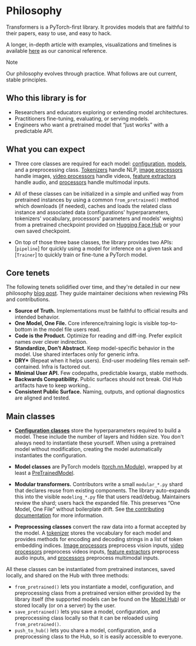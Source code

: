 <!--Copyright 2020 The HuggingFace Team. All rights reserved.

Licensed under the Apache License, Version 2.0 (the "License"); you may not use this file except in compliance with
the License. You may obtain a copy of the License at

http://www.apache.org/licenses/LICENSE-2.0

Unless required by applicable law or agreed to in writing, software distributed under the License is distributed on
an "AS IS" BASIS, WITHOUT WARRANTIES OR CONDITIONS OF ANY KIND, either express or implied. See the License for the
specific language governing permissions and limitations under the License.

⚠️ Note that this file is in Markdown but contain specific syntax for our doc-builder (similar to MDX) that may not be
rendered properly in your Markdown viewer.

-->

# Philosophy

Transformers is a PyTorch-first library. It provides models that are faithful to their papers, easy to use, and easy to hack.

A longer, in-depth article with examples, visualizations and timelines is available [here](https://huggingface.co/spaces/transformers-community/Transformers-tenets) as our canonical reference.

> [!NOTE]
> Our philosophy evolves through practice. What follows are out current, stable principles.

## Who this library is for

- Researchers and educators exploring or extending model architectures.
- Practitioners fine-tuning, evaluating, or serving models.
- Engineers who want a pretrained model that “just works” with a predictable API.

## What you can expect

- Three core classes are required for each model: [configuration](main_classes/configuration),
    [models](main_classes/model), and a preprocessing class. [Tokenizers](main_classes/tokenizer) handle NLP, [image processors](main_classes/image_processor) handle images, [video processors](main_classes/video_processor) handle videos, [feature extractors](main_classes/feature_extractor) handle audio, and [processors](main_classes/processors) handle multimodal inputs.

- All of these classes can be initialized in a simple and unified way from pretrained instances by using a common
    `from_pretrained()` method which downloads (if needed), caches and
    loads the related class instance and associated data (configurations' hyperparameters, tokenizers' vocabulary, processors' parameters
    and models' weights) from a pretrained checkpoint provided on [Hugging Face Hub](https://huggingface.co/models) or your own saved checkpoint.
- On top of those three base classes, the library provides two APIs: [`pipeline`] for quickly
    using a model for inference on a given task and [`Trainer`] to quickly train or fine-tune a PyTorch model.


## Core tenets

The following tenets solidified over time, and they're detailed in our new philosophy [blog post](https://huggingface.co/spaces/transformers-community/Transformers-tenets). They guide maintainer decisions when reviewing PRs and contributions.

- **Source of Truth.** Implementations must be faithful to official results and intended behavior.
- **One Model, One File.** Core inference/training logic is visible top-to-bottom in the model file users read.
- **Code is the Product.** Optimize for reading and diff-ing. Prefer explicit names over clever indirection.
- **Standardize, Don’t Abstract.** Keep model-specific behavior in the model. Use shared interfaces only for generic infra.
- **DRY\*** (Repeat when it helps users). End-user modeling files remain self-contained. Infra is factored out.
- **Minimal User API.** Few codepaths, predictable kwargs, stable methods.
- **Backwards Compatibility.** Public surfaces should not break. Old Hub artifacts have to keep working..
- **Consistent Public Surface.** Naming, outputs, and optional diagnostics are aligned and tested.

## Main classes

- [**Configuration classes**](main_classes/configuration) store the hyperparameters required to build a model. These include the number of layers and hidden size. You don't always need to instantiate these yourself. When using a pretrained model without modification, creating the model automatically instantiates the configuration.
- **Model classes** are PyTorch models ([torch.nn.Module](https://pytorch.org/docs/stable/nn.html#torch.nn.Module)), wrapped by at least a [PreTrainedModel](https://huggingface.co/docs/transformers/v4.57.0/en/main_classes/model#transformers.PreTrainedModel).

- **Modular transformers.** Contributors write a small `modular_*.py` shard that declares reuse from existing components. The library auto-expands this into the visible `modeling_*.py` file that users read/debug. Maintainers review the shard; users hack the expanded file. This preserves “One Model, One File” without boilerplate drift. See [the contributing documentation](https://huggingface.co/docs/transformers/en/modular_transformers) for more information.

- **Preprocessing classes** convert the raw data into a format accepted by the model. A [tokenizer](main_classes/tokenizer) stores the vocabulary for each model and provides methods for encoding and decoding strings in a list of token embedding indices. [Image processors](main_classes/image_processor) preprocess vision inputs, [video processors](https://huggingface.co/docs/transformers/en/main_classes/video_processor) preprocess videos inputs, [feature extractors](main_classes/feature_extractor) preprocess audio inputs, and [processors](main_classes/processors) preprocess multimodal inputs.


All these classes can be instantiated from pretrained instances, saved locally, and shared on the Hub with three methods:

- `from_pretrained()` lets you instantiate a model, configuration, and preprocessing class from a pretrained version either
  provided by the library itself (the supported models can be found on the [Model Hub](https://huggingface.co/models)) or
  stored locally (or on a server) by the user.
- `save_pretrained()` lets you save a model, configuration, and preprocessing class locally so that it can be reloaded using
  `from_pretrained()`.
- `push_to_hub()` lets you share a model, configuration, and a preprocessing class to the Hub, so it is easily accessible to everyone.
